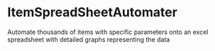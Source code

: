 # ItemSpreadSheetAutomater
Automate thousands of items with specific parameters onto an excel spreadsheet with detailed graphs representing the data
